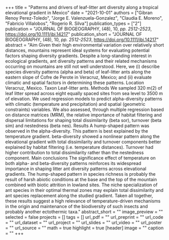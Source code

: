 +++
title = "Patterns and drivers of leaf-litter ant diversity along a tropical elevational gradient in Mexico"
date = "2021-10-01"
authors = ["Gibran Renoy Perez-Toledo", "Jorge E. Valenzuela-Gonzalez", "Claudia E. Moreno", "Fabricio Villalobos", "Rogerio R. Silva"]
publication_types = ["2"]
publication = "JOURNAL OF BIOGEOGRAPHY, (48), 10, _pp. 2512-2523_, https://doi.org/10.1111/jbi.14217"
publication_short = "JOURNAL OF BIOGEOGRAPHY, (48), 10, _pp. 2512-2523_, https://doi.org/10.1111/jbi.14217"
abstract = "Aim Given their high environmental variation over relatively short distances, mountains represent ideal systems for evaluating potential factors shaping diversity gradients. Despite a long-standing interest in ecological gradients, ant diversity patterns and their related mechanisms occurring on mountains are still not well understood. Here, we (i) describe species diversity patterns (alpha and beta) of leaf-litter ants along the eastern slope of Cofre de Perote in Veracruz, Mexico; and (ii) evaluate climatic and spatial factors in determining these patterns. Location Veracruz, Mexico. Taxon Leaf-litter ants. Methods We sampled 320 m(2) of leaf litter spread across eight equally spaced sites from sea level to 3500 m of elevation. We used regression models to predict alpha-diversity patterns with climatic (temperature and precipitation) and spatial (geometric constraints) variables. We also assessed, through multiple regression based on distance matrices (MRM), the relative importance of habitat filtering and dispersal limitations for shaping total dissimilarity (beta sor), turnover (beta sim) and nestedness (beta nes). Results A hump-shaped pattern was observed in the alpha-diversity. This pattern is best explained by the temperature gradient. beta-diversity showed a nonlinear pattern along the elevational gradient with total dissimilarity and turnover components better explained by habitat filtering (i.e. temperature distances). Turnover had higher contribution to total dissimilarity rather than the nestedness component. Main conclusions The significance effect of temperature on both alpha- and beta-diversity patterns reinforces its widespread importance in shaping litter ant diversity patterns across elevational gradients. The hump-shaped pattern in species richness is probably the result of harsh abiotic conditions at the base and the top of the mountain combined with biotic attrition in lowland sites. The niche specialization of ant species in their optimal thermal zones may explain total dissimilarity and ant species replacement along the studied gradient. Taken all together, these results suggest a high relevance of temperature-driven mechanisms in the origin and maintenance of the biodiversity of such insects and probably another ectothermic taxa."
abstract_short = ""
image_preview = ""
selected = false
projects = []
tags = []
url_pdf = ""
url_preprint = ""
url_code = ""
url_dataset = ""
url_project = ""
url_slides = ""
url_video = ""
url_poster = ""
url_source = ""
math = true
highlight = true
[header]
image = ""
caption = ""
+++
